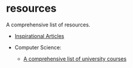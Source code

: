 # resources
A comprehensive list of resources.

- [Inspirational Articles](./inspirational-articles)


- Computer Science:
    - [A comprehensive list of university courses](https://github.com/belavadi/awesome-courses)
